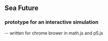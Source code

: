 
## Sea Future

### prototype for an interactive simulation

-- 
written for chrome brower in math.js and p5.js

